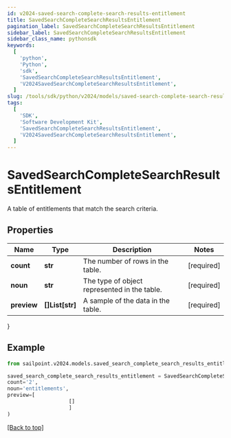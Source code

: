 ```yaml
---
id: v2024-saved-search-complete-search-results-entitlement
title: SavedSearchCompleteSearchResultsEntitlement
pagination_label: SavedSearchCompleteSearchResultsEntitlement
sidebar_label: SavedSearchCompleteSearchResultsEntitlement
sidebar_class_name: pythonsdk
keywords:
  [
    'python',
    'Python',
    'sdk',
    'SavedSearchCompleteSearchResultsEntitlement',
    'V2024SavedSearchCompleteSearchResultsEntitlement',
  ]
slug: /tools/sdk/python/v2024/models/saved-search-complete-search-results-entitlement
tags:
  [
    'SDK',
    'Software Development Kit',
    'SavedSearchCompleteSearchResultsEntitlement',
    'V2024SavedSearchCompleteSearchResultsEntitlement',
  ]
---
```


# SavedSearchCompleteSearchResultsEntitlement

A table of entitlements that match the search criteria.

## Properties

| Name | Type | Description | Notes |
| --- | --- | --- | --- |
| **count** | **str** | The number of rows in the table. | [required] |
| **noun** | **str** | The type of object represented in the table. | [required] |
| **preview** | **[]List[str]** | A sample of the data in the table. | [required] |

}

## Example

```python
from sailpoint.v2024.models.saved_search_complete_search_results_entitlement import SavedSearchCompleteSearchResultsEntitlement

saved_search_complete_search_results_entitlement = SavedSearchCompleteSearchResultsEntitlement(
count='2',
noun='entitlements',
preview=[
                    []
                    ]
)

```

[[Back to top]](#)

